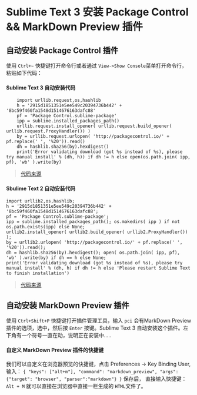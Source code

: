 # Sublime Text 3 安装 Package Control && MarkDown Preview 插件


## 自动安装 Package Control 插件

 使用 `Ctrl+~` 快捷键打开命令行或者通过 `View->Show Console`菜单打开命令行， 粘贴如下代码：
#### Sublime Text 3 自动安装代码
```
    import urllib.request,os,hashlib
    h = '2915d1851351e5ee549c20394736b442' + '8bc59f460fa1548d1514676163dafc88'
    pf = 'Package Control.sublime-package'
    ipp = sublime.installed_packages_path()
    urllib.request.install_opener( urllib.request.build_opener( urllib.request.ProxyHandler()) )
    by = urllib.request.urlopen( 'http://packagecontrol.io/' + pf.replace(' ', '%20')).read() 
    dh = hashlib.sha256(by).hexdigest()
    print('Error validating download (got %s instead of %s), please try manual install' % (dh, h)) if dh != h else open(os.path.join( ipp, pf), 'wb' ).write(by)
```
>[代码来源](https://packagecontrol.io/installation)

#### Sbulime Text 2 自动安装代码
```
import urllib2,os,hashlib; 
h = '2915d1851351e5ee549c20394736b442' + '8bc59f460fa1548d1514676163dafc88'; 
pf = 'Package Control.sublime-package'; 
ipp = sublime.installed_packages_path(); os.makedirs( ipp ) if not os.path.exists(ipp) else None; 
urllib2.install_opener( urllib2.build_opener( urllib2.ProxyHandler()) ); 
by = urllib2.urlopen( 'http://packagecontrol.io/' + pf.replace(' ', '%20')).read(); 
dh = hashlib.sha256(by).hexdigest(); open( os.path.join( ipp, pf), 'wb' ).write(by) if dh == h else None; 
print('Error validating download (got %s instead of %s), please try manual install' % (dh, h) if dh != h else 'Please restart Sublime Text to finish installation')
```
>[代码来源](https://packagecontrol.io/installation)
## 自动安装 MarkDown Preview 插件

  使用 `Ctrl+Shift+P` 快捷键打开插件管理工具，输入 `pci` 会有MarkDown Preview 插件的选项，选中，然后按 `Enter` 按键。Sublime Text 3 自动安装这个插件。左下角有一个符号一直在动，说明正在安装中.....

#### 自定义 MarkDown Preview 插件的快捷键

  我们可以自定义在浏览器预览的快捷键，点击 Preferences ->  Key Binding User, 输入：
  `{ "keys": ["alt+m"], "command": "markdown_preview", "args": {"target": "browser", "parser":"markdown"} }`
  保存后， 直接输入快捷键： `Alt + M` 就可以直接在浏览器中直接一栏生成的 `HTML`文件了。
